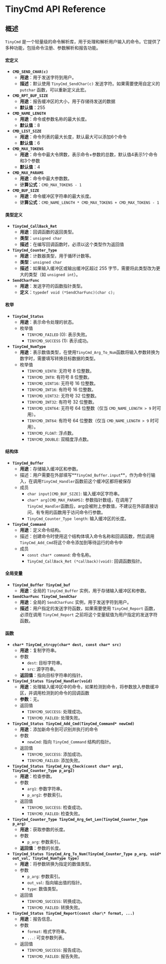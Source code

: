 # TinyCmd API Reference



## 概述

`TinyCmd` 是一个轻量级的命令解析库，用于处理和解析用户输入的命令。它提供了多种功能，包括命令注册、参数解析和报告功能。

#### 宏定义

- **`CMD_SEND_CHAR(c)`**
  - **用途**：用于发送字符到用户。
  - **描述**：默认使用 `TinyCmd_SendChar(c)` 发送字符。如果需要使用自定义的 `putchar` 函数，可以重新定义此宏。
- **`CMD_RPT_BUF_SIZE`**
  - **用途**：报告缓冲区的大小，用于存储待发送的数据
  - **默认值**：255
- **`CMD_NAME_LENGTH`**
  - **用途**：命令或参数名称的最大长度。
  - **默认值**：8
- **`CMD_LIST_SIZE`**
  - **用途**：命令列表的最大长度，默认最大可以添加6个命令
  - **默认值**：6
- **`CMD_MAX_TOKENS`**
  - **用途**：命令中最大令牌数，表示命令+参数的总数，默认值4表示1个命令和3个参数
  - **默认值**：4
- **`CMD_MAX_PARAMS`**
  - **用途**：命令中最大参数数。
  - **计算公式**：`CMD_MAX_TOKENS - 1`
- **`CMD_BUF_SIZE`**
  - **用途**：命令缓冲区字符串的最大长度。
  - **计算公式**：`CMD_NAME_LENGTH * CMD_MAX_TOKENS + CMD_MAX_TOKENS - 1`

#### 类型定义

- **`TinyCmd_CallBack_Ret`**
  - **用途**：回调函数的返回类型。
  - **类型**：`unsigned char`
  - **描述**：在编写回调函数时，必须以这个类型作为返回值
- **`TinyCmd_Counter_Type`**
  - **用途**：计数器类型，用于循环计数等。
  - **类型**：`unsigned char`
  - **描述**：如果输入缓冲区或输出缓冲区超过 255 字节，需要将此类型改为更大的类型（如 `unsigned int`）。
- **`SendCharFunc`**
  - **用途**：发送字符的函数指针类型。
  - **定义**：`typedef void (*SendCharFunc)(char c);`

#### 枚举

- **`TinyCmd_Status`**
  - **用途**：表示命令处理的状态。
  - 枚举值
    - `TINYCMD_FAILED` (0): 表示失败。
    - `TINYCMD_SUCCESS` (1): 表示成功。
- **`TinyCmd_NumType`**
  - **用途**：表示数值类型，在使用`TinyCmd_Arg_To_Num`函数将输入参数转换为数字时，需要填写转换目标数据的类型。
  - 枚举值
    - `TINYCMD_UINT8`: 无符号 8 位整数。
    - `TINYCMD_INT8`: 有符号 8 位整数。
    - `TINYCMD_UINT16`: 无符号 16 位整数。
    - `TINYCMD_INT16`: 有符号 16 位整数。
    - `TINYCMD_UINT32`: 无符号 32 位整数。
    - `TINYCMD_INT32`: 有符号 32 位整数。
    - `TINYCMD_UINT64`: 无符号 64 位整数（仅当 `CMD_NAME_LENGTH > 9` 时可用）。
    - `TINYCMD_INT64`: 有符号 64 位整数（仅当 `CMD_NAME_LENGTH > 9` 时可用）。
    - `TINYCMD_FLOAT`: 浮点数。
    - `TINYCMD_DOUBLE`: 双精度浮点数。

#### 结构体

- **`TinyCmd_Buffer`**
  - **用途**：存储输入缓冲区和参数。
  - 描述：用户需要在外部填写**`TinyCmd_Buffer.input`**，作为命令行输入，在调用`TinyCmd_Handler`函数前这个缓冲区都将被保存
  - 成员
    - `char input[CMD_BUF_SIZE]`: 输入缓冲区字符串。
    - `char* arg[CMD_MAX_PARAMS]`: 参数指针数组，在调用了`TinyCmd_Handler`函数后，arg会被附上参数值，不建议在外部直接访问，有专用的函数用于访问命令行参数。
    - `TinyCmd_Counter_Type length`: 输入缓冲区的长度。
- **`TinyCmd_Command`**
  - **用途**：定义命令结构。
  - 描述：创建命令时使用这个结构体填入命令名称和回调函数，然后调用`TinyCmd_Add_Cmd`将这个命令添加到等待运行的命令中
  - 成员
    - `const char* command`: 命令名称。
    - `TinyCmd_CallBack_Ret (*callback)(void)`: 回调函数指针。

#### 全局变量

- **`TinyCmd_Buffer TinyCmd_buf`**
  - **用途**：全局的 `TinyCmd_Buffer` 实例，用于存储输入缓冲区和参数。
- **`SendCharFunc TinyCmd_SendChar`**
  - **用途**：全局的 `SendCharFunc` 实例，用于发送字符到用户。
  - **描述**：用户指定的发送字符函数，如果需要使用 `TinyCmd_Report` 函数，必须在调用 `TinyCmd_Report` 之前将这个变量赋值为用户指定的发送字符函数。

#### 函数

- **`char* TinyCmd_strcpy(char* dest, const char* src)`**
  - **用途**：复制字符串。
  - 参数
    - `dest`: 目标字符串。
    - `src`: 源字符串。
  - **返回值**：指向目标字符串的指针。
- **`TinyCmd_Status TinyCmd_Handler(void)`**
  - **用途**：处理输入缓冲区中的命令，如果检测到命令，将参数放入参数缓冲区，并调用检测到的命令的回调函数
  - **参数**：无。
  - 返回值
    - `TINYCMD_SUCCESS`: 处理成功。
    - `TINYCMD_FAILED`: 处理失败。
- **`TinyCmd_Status TinyCmd_Add_Cmd(TinyCmd_Command* newCmd)`**
  - **用途**：添加新命令到可识别并执行的命令
  - 参数
    - `newCmd`: 指向 `TinyCmd_Command` 结构的指针。
  - 返回值
    - `TINYCMD_SUCCESS`: 添加成功。
    - `TINYCMD_FAILED`: 添加失败。
- **`TinyCmd_Status TinyCmd_Arg_Check(const char* arg1, TinyCmd_Counter_Type p_arg2)`**
  - **用途**：检查参数。
  - 参数
    - `arg1`: 参数字符串。
    - `p_arg2`: 参数索引。
  - 返回值
    - `TINYCMD_SUCCESS`: 检查成功。
    - `TINYCMD_FAILED`: 检查失败。
- **`TinyCmd_Counter_Type TinyCmd_Arg_Get_Len(TinyCmd_Counter_Type p_arg)`**
  - **用途**：获取参数的长度。
  - 参数
    - `p_arg`: 参数索引。
  - **返回值**：参数的长度。
- **`TinyCmd_Status TinyCmd_Arg_To_Num(TinyCmd_Counter_Type p_arg, void* out_val, TinyCmd_NumType type)`**
  - **用途**：将参数转换为指定的数值类型。
  - 参数
    - `p_arg`: 参数索引。
    - `out_val`: 指向输出值的指针。
    - `type`: 数值类型。
  - 返回值
    - `TINYCMD_SUCCESS`: 转换成功。
    - `TINYCMD_FAILED`: 转换失败。
- **`TinyCmd_Status TinyCmd_Report(const char\* format, ...)`**
  - **用途**：报告信息。
  - 参数
    - `format`: 格式字符串。
    - `...`: 可变参数列表。
  - 返回值
    - `TINYCMD_SUCCESS`: 报告成功。
    - `TINYCMD_FAILED`: 报告失败。
